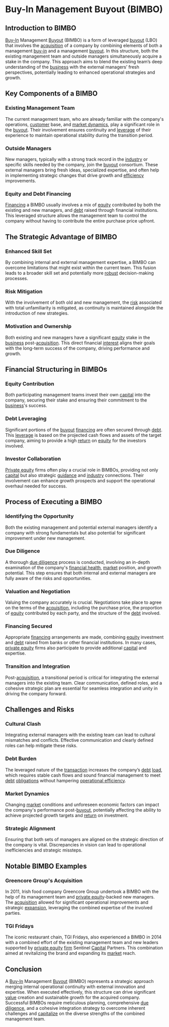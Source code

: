 # Buy-In Management Buyout (BIMBO)

## Introduction to BIMBO

[Buy-In](../b/buy-in.md) Management [Buyout](../b/buyout.md) (BIMBO) is a form of leveraged [buyout](../b/buyout.md) (LBO) that involves the [acquisition](../a/acquisition.md) of a company by combining elements of both a management [buy-in](../b/buy-in.md) and a management [buyout](../b/buyout.md). In this structure, both the existing management team and outside managers simultaneously acquire a stake in the company. This approach aims to blend the existing team’s deep understanding of the [business](../b/business.md) with the external managers’ fresh perspectives, potentially leading to enhanced operational strategies and growth.

## Key Components of a BIMBO

### Existing Management Team
The current management team, who are already familiar with the company's operations, [customer](../c/customer.md) base, and [market dynamics](../m/market_dynamics.md), play a significant role in the [buyout](../b/buyout.md). Their involvement ensures continuity and [leverage](../l/leverage.md) of their experience to maintain operational stability during the transition period.

### Outside Managers
New managers, typically with a strong track record in the [industry](../i/industry.md) or specific skills needed by the company, join the [buyout](../b/buyout.md) consortium. These external managers bring fresh ideas, specialized expertise, and often help in implementing strategic changes that drive growth and [efficiency](../e/efficiency.md) improvements.

### Equity and Debt Financing
[Financing](../f/financing.md) a BIMBO usually involves a mix of [equity](../e/equity.md) contributed by both the existing and new managers, and [debt](../d/debt.md) raised through financial institutions. This leveraged structure allows the management team to control the company without having to contribute the entire purchase price upfront.

## The Strategic Advantage of BIMBO

### Enhanced Skill Set
By combining internal and external management expertise, a BIMBO can overcome limitations that might exist within the current team. This fusion leads to a broader skill set and potentially more [robust](../r/robust.md) decision-making processes.

### Risk Mitigation
With the involvement of both old and new management, the [risk](../r/risk.md) associated with total unfamiliarity is mitigated, as continuity is maintained alongside the introduction of new strategies.

### Motivation and Ownership
Both existing and new managers have a significant [equity](../e/equity.md) stake in the [business](../b/business.md) post-[acquisition](../a/acquisition.md). This direct financial [interest](../i/interest.md) aligns their goals with the long-term success of the company, driving performance and growth.

## Financial Structuring in BIMBOs

### Equity Contribution
Both participating management teams invest their own [capital](../c/capital.md) into the company, securing their stake and ensuring their commitment to the [business](../b/business.md)'s success.

### Debt Leveraging
Significant portions of the [buyout](../b/buyout.md) [financing](../f/financing.md) are often secured through [debt](../d/debt.md). This [leverage](../l/leverage.md) is based on the projected cash flows and assets of the target company, aiming to provide a high [return](../r/return.md) on [equity](../e/equity.md) for the investors involved.

### Investor Collaboration
[Private equity](../p/private_equity.md) firms often play a crucial role in BIMBOs, providing not only [capital](../c/capital.md) but also strategic [guidance](../g/guidance.md) and [industry](../i/industry.md) connections. Their involvement can enhance growth prospects and support the operational overhaul needed for success.

## Process of Executing a BIMBO

### Identifying the Opportunity
Both the existing management and potential external managers identify a company with strong fundamentals but also potential for significant improvement under new management.

### Due Diligence
A thorough [due diligence](../d/due_diligence.md) process is conducted, involving an in-depth examination of the company's [financial health](../f/financial_health.md), [market](../m/market.md) position, and growth potential. This step ensures that both internal and external managers are fully aware of the risks and opportunities.

### Valuation and Negotiation
Valuing the company accurately is crucial. Negotiations take place to agree on the terms of the [acquisition](../a/acquisition.md), including the purchase price, the proportion of [equity](../e/equity.md) contributed by each party, and the structure of the [debt](../d/debt.md) involved.

### Financing Secured
Appropriate [financing](../f/financing.md) arrangements are made, combining [equity](../e/equity.md) investment and [debt](../d/debt.md) raised from banks or other financial institutions. In many cases, [private equity](../p/private_equity.md) firms also participate to provide additional [capital](../c/capital.md) and expertise.

### Transition and Integration
Post-[acquisition](../a/acquisition.md), a transitional period is critical for integrating the external managers into the existing team. Clear communication, defined roles, and a cohesive strategic plan are essential for seamless integration and unity in driving the company forward.

## Challenges and Risks

### Cultural Clash
Integrating external managers with the existing team can lead to cultural mismatches and conflicts. Effective communication and clearly defined roles can help mitigate these risks.

### Debt Burden
The leveraged nature of the [transaction](../t/transaction.md) increases the company’s [debt](../d/debt.md) [load](../l/load.md), which requires stable cash flows and sound financial management to meet [debt](../d/debt.md) [obligations](../o/obligation.md) without hampering [operational efficiency](../o/operational_efficiency_in_trading.md).

### Market Dynamics
Changing [market](../m/market.md) conditions and unforeseen economic factors can impact the company's performance post-[buyout](../b/buyout.md), potentially affecting the ability to achieve projected growth targets and [return](../r/return.md) on investment.

### Strategic Alignment
Ensuring that both sets of managers are aligned on the strategic direction of the company is vital. Discrepancies in vision can lead to operational inefficiencies and strategic missteps.

## Notable BIMBO Examples

### Greencore Group's Acquisition
In 2011, Irish food company Greencore Group undertook a BIMBO with the help of its management team and [private equity](../p/private_equity.md)-backed new managers. The [acquisition](../a/acquisition.md) allowed for significant operational improvements and strategic [expansion](../e/expansion.md), leveraging the combined expertise of the involved parties.

### TGI Fridays
The iconic restaurant chain, TGI Fridays, also experienced a BIMBO in 2014 with a combined effort of the existing management team and new leaders supported by [private equity](../p/private_equity.md) [firm](../f/firm.md) Sentinel [Capital](../c/capital.md) Partners. This combination aimed at revitalizing the brand and expanding its [market](../m/market.md) reach.

## Conclusion

A [Buy-In](../b/buy-in.md) Management [Buyout](../b/buyout.md) (BIMBO) represents a strategic approach merging internal operational continuity with external innovation and expertise. When executed effectively, this structure can drive significant [value](../v/value.md) creation and sustainable growth for the acquired company. Successful BIMBOs require meticulous planning, comprehensive [due diligence](../d/due_diligence.md), and a cohesive integration strategy to overcome inherent challenges and [capitalize](../c/capitalize.md) on the diverse strengths of the combined management team.